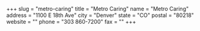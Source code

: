 +++
slug = "metro-caring"
title = "Metro Caring"
name = "Metro Caring"
address = "1100 E 18th Ave"
city = "Denver"
state = "CO"
postal = "80218"
website = ""
phone = "303 860-7200"
fax = ""
+++
